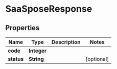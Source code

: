
# SaaSposeResponse

## Properties
Name | Type | Description | Notes
------------ | ------------- | ------------- | -------------
**code** | **Integer** |  | 
**status** | **String** |  |  [optional]



